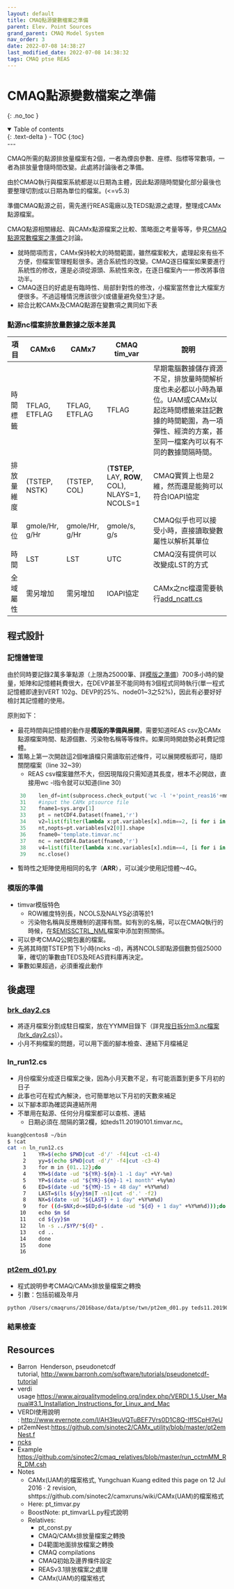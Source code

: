 ```yaml
---
layout: default
title: CMAQ點源變數檔案之準備
parent: Elev. Point Sources
grand_parent: CMAQ Model System
nav_order: 3
date: 2022-07-08 14:38:27
last_modified_date: 2022-07-08 14:38:32
tags: CMAQ ptse REAS
---
```


# CMAQ點源變數檔案之準備
{: .no_toc }

<details open markdown="block">
  <summary>
    Table of contents
  </summary>
  {: .text-delta }
- TOC
{:toc}
</details>
---


CMAQ所需的點源排放量檔案有2個，一者為煙囪參數、座標、指標等常數項，一者為排放量會隨時間改變。此處將討論後者之準備。

由於CMAQ執行與檔案系統都是以日期為主體，因此點源隨時間變化部分最後也要整理切割成以日期為單位的檔案。(<=v5.3)

準備CMAQ點源之前，需先進行REAS電廠以及TEDS點源之處理，整理成CAMx點源檔案。

CMAQ點源相關緣起、與CAMx點源檔案之比較、策略面之考量等等，參見[CMAQ點源常數檔案之準備](https://sinotec2.github.io/FAQ/2022/07/06/pt_const.html)之討論。

- 就時間項而言，CAMx保持較大的時間範圍，雖然檔案較大，處理起來有些不方便，但檔案管理輕鬆很多。適合系統性的改變。CMAQ逐日檔案如果要進行系統性的修改，還是必須從源頭、系統性來改，在逐日檔案內一一修改將事倍功半。
- CMAQ逐日的好處是有臨時性、局部針對性的修改，小檔案當然會比大檔案方便很多。不過這種情況應該很少(或儘量避免發生)才是。
- 綜合比較CAMx及CMAQ點源在變數項之異同如下表

### 點源nc檔案排放量數據之版本差異

項目|CAMx6|CAMx7|CMAQ tim_var|說明
-|-|-|-|-
時間標籤|TFLAG, ETFLAG|TFLAG, ETFLAG|TFLAG|早期電腦數據儲存資源不足，排放量時間解析度也未必都以小時為單位。UAM或CAMx以起迄時間標籤來註記數據的時間範圍，為一項彈性、經濟的方案，甚至同一檔案內可以有不同的數據間隔時間。
排放量維度|(TSTEP, NSTK)|(TSTEP, COL)|(**TSTEP**, LAY, **ROW**, COL), NLAYS=1, NCOLS=1|CMAQ實質上也是2維，然而還是能夠可以符合IOAPI協定
單位|gmole/Hr, g/Hr|gmole/Hr, g/Hr|gmole/s, g/s|CMAQ似乎也可以接受小時，直接讀取變數屬性以解析其單位|
時間|LST|LST|UTC|CMAQ沒有提供可以改變成LST的方式
全域屬性|需另增加|需另增加|IOAPI協定|CAMx之nc檔還需要執行[add_ncatt.cs](https://sinotec2.github.io/Focus-on-Air-Quality/utilities/netCDF/add_ncatt)


## 程式設計
### 記憶體管理

由於同時要記錄2萬多筆點源（上限為25000筆、詳[模版之準備](https://sinotec2.github.io/FAQ/2022/07/06/pt_timvar.html#模版的準備)）700多小時的變量，矩陣和記憶體耗費很大，在DEVP甚至不能同時有3個程式同時執行(單一程式記憶體即達到VERT 102g、DEVP的25%、node01~3之52%)，因此有必要好好檢討其記憶體的使用。

原則如下：
- 最花時間與記憶體的動作是**模版的準備與展開**，需要知道REAS csv及CAMx點源檔案時間、點源個數、污染物名稱等等條件。如果同時開啟勢必耗費記憶體。
- 策略上第一次開啟這2個唯讀檔只需讀取前述條件，可以展開模板即可，隨即關閉檔案（line 32~39）
	- REAS csv檔案雖然不大，但因現階段只需知道其長度，根本不必開啟，直接用wc -l指令就可以知道(line 30)

```python
    30    len_df=int(subprocess.check_output('wc -l '+'point_reas16'+mm+".csv |awk '{print $1'}",shell=True).decode('utf8').strip('\n'))-1
    31    #input the CAMx ptsource file
    32    fname1=sys.argv[1]
    33    pt = netCDF4.Dataset(fname1,'r')
    34    v2=list(filter(lambda x:pt.variables[x].ndim==2, [i for i in pt.variables]))
    35    nt,nopts=pt.variables[v2[0]].shape
    36    fname0='template.timvar.nc'
    37    nc = netCDF4.Dataset(fname0,'r')
    38    v4=list(filter(lambda x:nc.variables[x].ndim==4, [i for i in nc.variables]))
    39    nc.close()
```
- 暫時性之矩陣使用相同的名字（**ARR**），可以減少使用記憶體～4G。

### 模版的準備
- timvar模版特色
  - ROW維度特別長，NCOLS及NALYS必須等於1
  - 污染物名稱與反應機制的選擇有關。如有別的名稱，可以在CMAQ執行的時候，在[$EMISSCTRL_NML][emsctr]檔案中添加對照關係。
- 可以參考CMAQ公開包裏的檔案。
- 先將其時間TSTEP剪下1小時(ncks -d)，再將NCOLS即點源個數剪個25000筆，確切的筆數由TEDS及REAS資料庫再決定。
- 筆數如果超過，必須重複此動作


## 後處理
### [brk_day2.cs](https://sinotec2.github.io/Focus-on-Air-Quality/utilities/netCDF/brk_day)
- 將逐月檔案分割成駐日檔案，放在YYMM目錄下（詳見[按日拆分m3.nc檔案(brk_day2.cs)](https://sinotec2.github.io/Focus-on-Air-Quality/utilities/netCDF/brk_day)）。
- 小月不夠檔案的問題，可以用下面的腳本檢查、連結下月檔補足

### ln_run12.cs
- 月份檔案分成逐日檔案之後，因為小月天數不足，有可能涵蓋到更多下月初的日子
- 此事也可在程式內解決，也可簡單地以下月初的天數來補足
- 以下腳本即為確認與連結所用
- 不單用在點源、任何分月檔案都可以查核、連結
	- 日期必須在.間隔的第2欄，如teds11.20190101.timvar.nc。

```bash
kuang@centos8 ~/bin
$ !cat
cat -n ln_run12.cs
     1    YR=$(echo $PWD|cut -d'/' -f4|cut -c1-4)
     2    yy=$(echo $PWD|cut -d'/' -f4|cut -c3-4)
     3    for m in {01..12};do
     4    YM=$(date -ud "${YR}-${m}-1 -1 day" +%Y-%m)
     5    YP=$(date -ud "${YR}-${m}-1 +1 month" +%y%m)
     6    ED=$(date -ud "${YM}-15 + 48 day" +%Y%m%d)
     7    LAST=$(ls ${yy}$m|T -n1|cut -d'.' -f2)
     8    NX=$(date -ud "${LAST} + 1 day" +%Y%m%d)
     9    for ((d=$NX;d<=$ED;d=$(date -ud "${d} + 1 day" +%Y%m%d)));do
    10    echo $m $d
    11    cd ${yy}$m
    12    ln -s ../$YP/*${d}* .
    13    cd ..
    14    done
    15    done
    16    
```
### [pt2em_d01.py](https://github.com/sinotec2/Focus-on-Air-Quality/blob/main/GridModels/PTSE/pt2em_d01.py)
- 程式說明參考CMAQ/CAMx排放量檔案之轉換
- 引數：包括前綴及年月

```bash
python /Users/cmaqruns/2016base/data/ptse/twn/pt2em_d01.py teds11.201901
```
### 結果檢查

## Resources
- Barron  Henderson, pseudonetcdf tutorial, http://www.barronh.com/software/tutorials/pseudonetcdf-tutorial
- verdi usage https://www.airqualitymodeling.org/index.php/VERDI_1.5_User_Manual#3.1_Installation_Instructions_for_Linux_and_Mac
- VERDI使用說明 : http://www.evernote.com/l/AH3leuVQTuBEF7Vrs0D1C8Q-Iff5CpHl7eU
- pt2emNest:https://github.com/sinotec2/CAMx_utility/blob/master/pt2emNest.f
- [ncks](https://boostnote.io/shared/7566f2e7-f9aa-4a00-ba74-616ea8f72d25)
- Example
https://github.com/sinotec2/cmaq_relatives/blob/master/run_cctmMM_RR_DM.csh
- Notes
  - CAMx(UAM)的檔案格式, Yungchuan Kuang edited this page on 12 Jul 2016 · 2 revision, shttps://github.com/sinotec2/camxruns/wiki/CAMx(UAM)的檔案格式
  - Here: pt_timvar.py
  - BoostNote: pt_timvarLL.py程式說明
  - Relatives:
    - pt_const.py
    - CMAQ/CAMx排放量檔案之轉換
    - D4範圍地面排放檔案之轉換
    - CMAQ compilations
    - CMAQ初始及邊界條件設定
    - REASv3.1排放檔案之處理
    - CAMx(UAM)的檔案格式

[emsctr]: <https://sinotec2.github.io/FAQ/2022/07/07/EMISSCTRL_NML.html> "EMISSCTRL_NML之設定"
